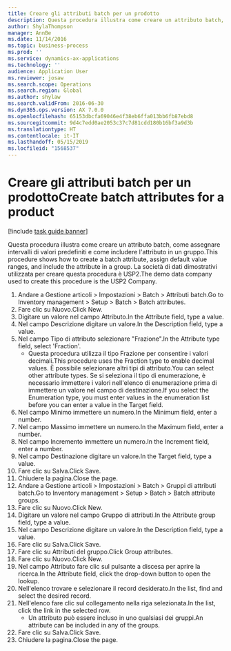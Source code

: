 ```yaml
---
title: Creare gli attributi batch per un prodotto
description: Questa procedura illustra come creare un attributo batch, come assegnare intervalli di valori predefiniti e come includere l'attributo in un gruppo.
author: ShylaThompson
manager: AnnBe
ms.date: 11/14/2016
ms.topic: business-process
ms.prod: ''
ms.service: dynamics-ax-applications
ms.technology: ''
audience: Application User
ms.reviewer: josaw
ms.search.scope: Operations
ms.search.region: Global
ms.author: shylaw
ms.search.validFrom: 2016-06-30
ms.dyn365.ops.version: AX 7.0.0
ms.openlocfilehash: 65153dbcfa69046e4f38eb6ffa013bb6fb87ebd8
ms.sourcegitcommit: 9d4c7edd0ae2053c37c7d81cdd180b16bf3a9d3b
ms.translationtype: HT
ms.contentlocale: it-IT
ms.lasthandoff: 05/15/2019
ms.locfileid: "1568537"
---
```

# <a name="create-batch-attributes-for-a-product"></a><span data-ttu-id="931f1-103">Creare gli attributi batch per un prodotto</span><span class="sxs-lookup"><span data-stu-id="931f1-103">Create batch attributes for a product</span></span>

[!include [task guide banner](../../includes/task-guide-banner.md)]

<span data-ttu-id="931f1-104">Questa procedura illustra come creare un attributo batch, come assegnare intervalli di valori predefiniti e come includere l'attributo in un gruppo.</span><span class="sxs-lookup"><span data-stu-id="931f1-104">This procedure shows how to create a batch attribute, assign default value ranges, and include the attribute in a group.</span></span> <span data-ttu-id="931f1-105">La società di dati dimostrativi utilizzata per creare questa procedura è USP2.</span><span class="sxs-lookup"><span data-stu-id="931f1-105">The demo data company used to create this procedure is the USP2 Company.</span></span>

1. <span data-ttu-id="931f1-106">Andare a Gestione articoli > Impostazioni > Batch > Attributi batch.</span><span class="sxs-lookup"><span data-stu-id="931f1-106">Go to Inventory management > Setup > Batch > Batch attributes.</span></span>
2. <span data-ttu-id="931f1-107">Fare clic su Nuovo.</span><span class="sxs-lookup"><span data-stu-id="931f1-107">Click New.</span></span>
3. <span data-ttu-id="931f1-108">Digitare un valore nel campo Attributo.</span><span class="sxs-lookup"><span data-stu-id="931f1-108">In the Attribute field, type a value.</span></span>
4. <span data-ttu-id="931f1-109">Nel campo Descrizione digitare un valore.</span><span class="sxs-lookup"><span data-stu-id="931f1-109">In the Description field, type a value.</span></span>
5. <span data-ttu-id="931f1-110">Nel campo Tipo di attributo selezionare "Frazione".</span><span class="sxs-lookup"><span data-stu-id="931f1-110">In the Attribute type field, select 'Fraction'.</span></span>
    * <span data-ttu-id="931f1-111">Questa procedura utilizza il tipo Frazione per consentire i valori decimali.</span><span class="sxs-lookup"><span data-stu-id="931f1-111">This procedure uses the Fraction type to enable decimal values.</span></span> <span data-ttu-id="931f1-112">È possibile selezionare altri tipi di attributo.</span><span class="sxs-lookup"><span data-stu-id="931f1-112">You can select other attribute types.</span></span> <span data-ttu-id="931f1-113">Se si seleziona il tipo di enumerazione, è necessario immettere i valori nell'elenco di enumerazione prima di immettere un valore nel campo di destinazione.</span><span class="sxs-lookup"><span data-stu-id="931f1-113">If you select the Enumeration type, you must enter values in the enumeration list before you can enter a value in the Target field.</span></span>  
6. <span data-ttu-id="931f1-114">Nel campo Minimo immettere un numero.</span><span class="sxs-lookup"><span data-stu-id="931f1-114">In the Minimum field, enter a number.</span></span>
7. <span data-ttu-id="931f1-115">Nel campo Massimo immettere un numero.</span><span class="sxs-lookup"><span data-stu-id="931f1-115">In the Maximum field, enter a number.</span></span>
8. <span data-ttu-id="931f1-116">Nel campo Incremento immettere un numero.</span><span class="sxs-lookup"><span data-stu-id="931f1-116">In the Increment field, enter a number.</span></span>
9. <span data-ttu-id="931f1-117">Nel campo Destinazione digitare un valore.</span><span class="sxs-lookup"><span data-stu-id="931f1-117">In the Target field, type a value.</span></span>
10. <span data-ttu-id="931f1-118">Fare clic su Salva.</span><span class="sxs-lookup"><span data-stu-id="931f1-118">Click Save.</span></span>
11. <span data-ttu-id="931f1-119">Chiudere la pagina.</span><span class="sxs-lookup"><span data-stu-id="931f1-119">Close the page.</span></span>
12. <span data-ttu-id="931f1-120">Andare a Gestione articoli > Impostazioni > Batch > Gruppi di attributi batch.</span><span class="sxs-lookup"><span data-stu-id="931f1-120">Go to Inventory management > Setup > Batch > Batch attribute groups.</span></span>
13. <span data-ttu-id="931f1-121">Fare clic su Nuovo.</span><span class="sxs-lookup"><span data-stu-id="931f1-121">Click New.</span></span>
14. <span data-ttu-id="931f1-122">Digitare un valore nel campo Gruppo di attributi.</span><span class="sxs-lookup"><span data-stu-id="931f1-122">In the Attribute group field, type a value.</span></span>
15. <span data-ttu-id="931f1-123">Nel campo Descrizione digitare un valore.</span><span class="sxs-lookup"><span data-stu-id="931f1-123">In the Description field, type a value.</span></span>
16. <span data-ttu-id="931f1-124">Fare clic su Salva.</span><span class="sxs-lookup"><span data-stu-id="931f1-124">Click Save.</span></span>
17. <span data-ttu-id="931f1-125">Fare clic su Attributi del gruppo.</span><span class="sxs-lookup"><span data-stu-id="931f1-125">Click Group attributes.</span></span>
18. <span data-ttu-id="931f1-126">Fare clic su Nuovo.</span><span class="sxs-lookup"><span data-stu-id="931f1-126">Click New.</span></span>
19. <span data-ttu-id="931f1-127">Nel campo Attributo fare clic sul pulsante a discesa per aprire la ricerca.</span><span class="sxs-lookup"><span data-stu-id="931f1-127">In the Attribute field, click the drop-down button to open the lookup.</span></span>
20. <span data-ttu-id="931f1-128">Nell'elenco trovare e selezionare il record desiderato.</span><span class="sxs-lookup"><span data-stu-id="931f1-128">In the list, find and select the desired record.</span></span>
21. <span data-ttu-id="931f1-129">Nell'elenco fare clic sul collegamento nella riga selezionata.</span><span class="sxs-lookup"><span data-stu-id="931f1-129">In the list, click the link in the selected row.</span></span>
    * <span data-ttu-id="931f1-130">Un attributo può essere incluso in uno qualsiasi dei gruppi.</span><span class="sxs-lookup"><span data-stu-id="931f1-130">An attribute can be included in any of the groups.</span></span>  
22. <span data-ttu-id="931f1-131">Fare clic su Salva.</span><span class="sxs-lookup"><span data-stu-id="931f1-131">Click Save.</span></span>
23. <span data-ttu-id="931f1-132">Chiudere la pagina.</span><span class="sxs-lookup"><span data-stu-id="931f1-132">Close the page.</span></span>

